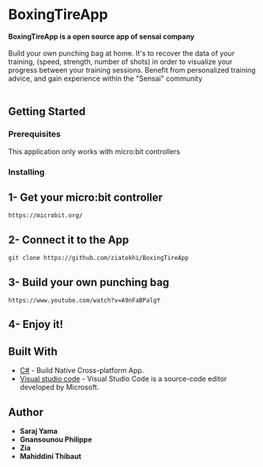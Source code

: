 # BoxingTireApp
<b>BoxingTireApp is a open source app of sensai company</b></br>
</br>
Build your own punching bag at home.
It's to recover the data of your training, (speed, strength, number of shots) in order to visualize your progress between your training sessions.
Benefit from personalized training advice, and gain experience within the "Sensai" community
</br>
</br>

## Getting Started

### Prerequisites

This application only works with micro:bit controllers

### Installing

## 1- Get your micro:bit controller
```
https://microbit.org/
```
## 2- Connect it to the App
```
git clone https://github.com/ziatokhi/BoxingTireApp
```
## 3- Build your own punching bag
```
https://www.youtube.com/watch?v=A9nFaBPalgY
```
## 4- Enjoy it!

## Built With

* [C#](https://www.npmjs.com/) - Build Native Cross-platform App.
* [Visual studio code](https://code.visualstudio.com/) - Visual Studio Code is a source-code editor developed by Microsoft.

## Author
* **Saraj Yama**
* **Gnansounou Philippe**
* **Zia**
* **Mahiddini Thibaut** 
